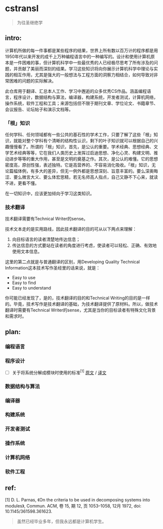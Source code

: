 # cstransl

> 为往圣继绝学

## intro:

计算机所做的每一件事都是某些程序的结果，世界上所有数以百万计的程序都是用1950年代以来开发的成千上万种编程语言中的一种编写的。设计和使用计算机原本是一件困难的事，但计算机科学中一些最优秀的人已经极尽思考了所有涉及的问题，并贡献了美丽而深刻的结果。学习这些知识将向你展示计算机科学中理论与实践的相互作用，尤其是强大的一般想法与工程方面的洞察力相结合，如何导致对非常困难的问题的实际解决。

此仓库用于翻译、汇总本人工作、学习中邂逅的众多优秀CS作品。涵盖编程语言，程序设计，数据结构与算法，编译器，构建系统，开发者测试，计算机网络，操作系统，软件工程和工具；来源包括但不限于期刊文章、学位论文、书籍章节、会议报告、论坛帖子和演示文档等。

### 「根」知识

任何学科、任何领域都有一些公共的基石性的学术工作，只要了解了这些「根」知识，就能对整个学科有个清晰的结构性认识，剩下的叶子知识就可以根据自己的兴趣慢慢看了。所谓的「根」知识，首先，是公认的重要。学术经典、思想经典、文学艺术经典等等，它在我们人类历史上发挥过启迪思想、净化心灵、构建文明、推动进步等等的重大作用，甚至是文明的奠基之作。其次，是公认的难懂。它的思想密度高，原创性强，表述独特。它是高营养的、不容易消化吸收。「根」知识，无论篇幅体例，有多大的差异，但无一例外都是思想深刻、旨意丰富的。要么深奥晦涩、要么微言大义、要么体宏思精，若无名师高人指点，自己又静不下心来，就读不进，更看不懂。

在一切知识中，应该更加倾向于学习这类知识。

### 技术翻译

技术翻译需要有Technical Writer的sense。

技术文本走的是实用路线，因此技术翻译的目的可从以下两点来理解：

1. 向目标语言的读者清楚地传达信息；
2. 传达信息的方式要站在读者的角度进行考虑，使读者可以轻松、正确、有效地使用文本信息。

这里的第二点就是与普通翻译的区别，用Developing Quality Technical Information这本技术写作圣经里的话来说，就是：

- Easy to use
- Easy to find
- Easy to understand

你可能已经发现了，是的，技术翻译的目的和Technical Writing的目的是一样的。毕竟，技术写作是技术翻译的基础，为技术翻译提供了原材料。所以，做技术翻译时需要有Technical Writer的sense，尤其是当你的目标读者有特殊文化背景和需求时。

## plan:

### 编程语言

### 程序设计

- [ ] 关于将系统分解成模块时使用的标准<sup>[1]</sup> [原文](https://prl.ccs.neu.edu/img/p-tr-1971.pdf) / [译文]()

### 数据结构与算法

### 编译器

### 构建系统

### 开发者测试

### 操作系统

### 计算机网络

### 软件工程

## ref:

[1] D. L. Parnas, 《On the criteria to be used in decomposing systems into modules》, Commun. ACM, 卷 15, 期 12, 页 1053–1058, 12月 1972, doi: 10.1145/361598.361623.

> 虽然已经毕业多年，但我永远都是计算机学生。

